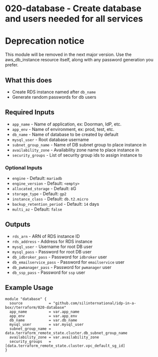 # 020-database - Create database and users needed for all services

# Deprecation notice

This module will be removed in the next major version. Use the aws_db_instance resource itself, along with any
password generation you prefer.

## What this does

 - Create RDS instance named after `db_name`
 - Generate random passwords for db users

## Required Inputs

 - `app_name` - Name of application, ex: Doorman, IdP, etc.
 - `app_env` - Name of environment, ex: prod, test, etc.
 - `db_name` - Name of database to be created by default
 - `mysql_user` - Root database username
 - `subnet_group_name` - Name of DB subnet group to place instance in
 - `availability_zone` - Availability zone name to place instance in
 - `security_groups` - List of security group ids to assign instance to

### Optional Inputs

 - `engine` - Default: `mariadb`
 - `engine_version` - Default: `<empty>`
 - `allocated_storage` - Default: `8`G
 - `storage_type` - Default: `gp2`
 - `instance_class` - Default: `db.t2.micro`
 - `backup_retention_period` - Default: `14` days
 - `multi_az` - Default: `false`

## Outputs

 - `rds_arn` - ARN of RDS instance ID
 - `rds_address` - Address for RDS instance
 - `mysql_user` - Username for root DB user
 - `mysql_pass` - Password for root DB user
 - `db_idbroker_pass` - Password for `idbroker` user
 - `db_emailservice_pass` - Password for `emailservice` user
 - `db_pwmanager_pass` - Password for `pwmanager` user
 - `db_ssp_pass` - Password for `ssp` user

## Example Usage

```hcl
module "database" {
  source            = "github.com/silinternational/idp-in-a-box//terraform/020-database"
  app_name          = var.app_name
  app_env           = var.app_env
  db_name           = var.db_name
  mysql_user        = var.mysql_user
  subnet_group_name = data.terraform_remote_state.cluster.db_subnet_group_name
  availability_zone = var.availability_zone
  security_groups   = [data.terraform_remote_state.cluster.vpc_default_sg_id]
}
```

